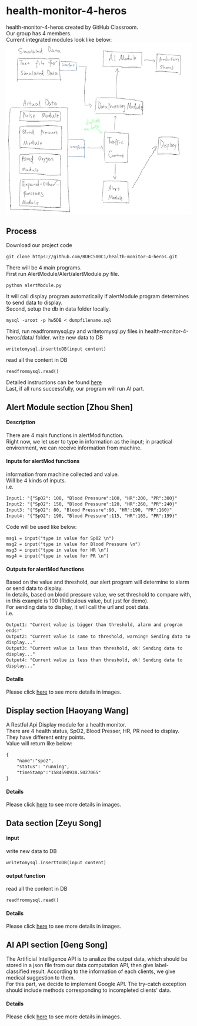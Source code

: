 # health-monitor-4-heros
health-monitor-4-heros created by GitHub Classroom.     
Our group has 4 members.    
Current integrated modules look like below:     
![draft](imgs/draftModule.PNG)   

## Process    
Download our project code    
```
git clone https://github.com/BUEC500C1/health-monitor-4-heros.git
```
There will be 4 main programs.    
First run AlertModule/Alert/alertModule.py file.    
```
python alertModule.py
```
It will call display program automatically if alertModule program determines to send data to display.      
Second, setup the db in data folder locally.    
```
mysql -uroot -p hw5DB < dumpfilename.sql
```
Third, run readfrommysql.py and writetomysql.py files in health-monitor-4-heros/data/ folder. 
write new data to DB    
```
writetomysql.inserttoDB(input content)
```
read all the content in DB    
```
readfrommysql.read()
```
Detailed instructions can be found [here](https://github.com/BUEC500C1/health-monitor-4-heros/tree/master/data)     
Last, if all runs successfully, our program will run AI part.   



## Alert Module section [Zhou Shen]    
#### Description      
There are 4 main functions in alertMod function.   
Right now, we let user to type in information as the input; in practical environment, we can receive information from machine.    
#### Inputs for alertMod functions    
information from machine collected and value.    
Will be 4 kinds of inputs.    
i.e. 
```
Input1: "{"SpO2": 100, "Blood Pressure":100, "HR":200, "PR":300}"
Input2: "{"SpO2": 150, "Blood Pressure":120, "HR":260, "PR":240}"
Input3: "{"SpO2": 80, "Blood Pressure":90, "HR":190, "PR":160}"
Input4: "{"SpO2": 190, "Blood Pressure":115, "HR":165, "PR":199}"
```
Code will be used like below:
```
msg1 = input("type in value for Sp02 \n")
msg2 = input("type in value for Blood Pressure \n")
msg3 = input("type in value for HR \n")
msg4 = input("type in value for PR \n")
```
#### Outputs for alertMod functions     
Based on the value and threshold, our alert program will determine to alarm or send data to display.     
In details, based on blodd pressure value, we set threshold to compare with, in this example is 100 (Ridiculous value, but just for demo).        
For sending data to display, it will call the url and post data.      
i.e.
```
Output1: "Current value is bigger than threshold, alarm and program ends!"
Output2: "Current value is same to threshold, warning! Sending data to display..."
Output3: "Current value is less than threshold, ok! Sending data to display..."
Output4: "Current value is less than threshold, ok! Sending data to display..."
```
#### Details   
Please click [here](https://github.com/BUEC500C1/health-monitor-4-heros/tree/master/AlertModule) to see more details in images.    

## Display section [Haoyang Wang]      
A Restful Api Display module for a health monitor.      
There are 4 health status, SpO2, Blood Presser, HR, PR need to display. They have different entry points.     
Value will return like below:    
```
{
	"name":"spo2",
	"status": "running",
	"timeStamp":"1584590938.5027065"
}
```
#### Details   
Please click [here](https://github.com/BUEC500C1/health-monitor-4-heros/tree/master/Display) to see more details in images.    

## Data section [Zeyu Song]       
#### input
write new data to DB
```
writetomysql.inserttoDB(input content)
```
#### output function
read all the content in DB
```
readfrommysql.read()
```
#### Details   
Please click [here](https://github.com/BUEC500C1/health-monitor-4-heros/tree/master/data) to see more details in images.    

## AI API section [Geng Song]    
The Artificial Intelligence API is to analize the output data, which should be stored in a json file from our data computation API, then give label-classified result. According to the information of each clients, we give medical suggestion to them.     
For this part, we decide to implement Google API. The try-catch exception should include methods corresponding to incompleted clients' data.     
#### Details   
Please click [here](https://github.com/BUEC500C1/health-monitor-4-heros/tree/master/AI%20API) to see more details in images.    

